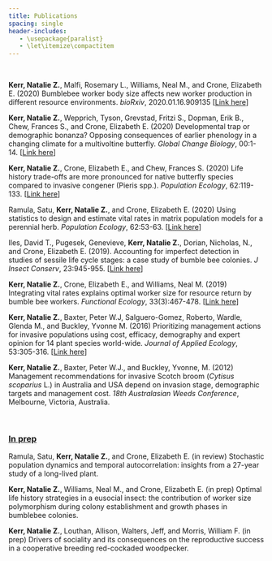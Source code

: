 ```yaml
---
title: Publications
spacing: single
header-includes:
   - \usepackage{paralist}
   - \let\itemize\compactitem
---
```


<br>

**Kerr, Natalie Z.**, Malfi, Rosemary L., Williams, Neal M., and Crone, Elizabeth E. (2020) Bumblebee worker body size affects new worker production in different resource environments. *bioRxiv*, 2020.01.16.909135 [<span style="color:blue">[Link here](https://www.biorxiv.org/content/10.1101/2020.01.16.909135v1)</span>]

**Kerr, Natalie Z.**, Wepprich, Tyson, Grevstad, Fritzi S., Dopman, Erik B., Chew, Frances S., and Crone, Elizabeth E. (2020) Developmental trap or demographic bonanza? Opposing consequences of earlier phenology in a changing climate for a multivoltine butterfly. *Global Change Biology*, 00:1-14. [<span style="color:blue">[Link here](https://onlinelibrary.wiley.com/doi/10.1111/gcb.14959)</span>]

**Kerr, Natalie Z.**, Crone, Elizabeth E., and Chew, Frances S. (2020) Life history trade-offs are more pronounced for native butterfly species compared to invasive congener (Pieris spp.). *Population Ecology*, 62:119-133. [<span style="color:blue">[Link here](https://esj-journals.onlinelibrary.wiley.com/doi/full/10.1002/1438-390X.12035)</span>]

Ramula, Satu, **Kerr, Natalie Z.**, and Crone, Elizabeth E. (2020) Using statistics to design and estimate vital rates in matrix population models for a perennial herb. *Population Ecology*, 62:53-63. [<span style="color:blue">[Link here](https://esj-journals.onlinelibrary.wiley.com/doi/full/10.1002/1438-390X.12024)</span>]
  
Iles, David T., Pugesek, Genevieve, **Kerr, Natalie Z.**, Dorian, Nicholas, N., and Crone, Elizabeth E. (2019). Accounting for imperfect detection in studies of sessile life cycle stages: a case study of bumble bee colonies. *J Insect Conserv*, 23:945-955. [<span style="color:blue">[Link here](https://link.springer.com/article/10.1007/s10841-019-00179-1)</span>]   


**Kerr, Natalie Z.**, Crone, Elizabeth E., and Williams, Neal M. (2019) Integrating vital rates explains optimal worker size for resource return by bumble bee workers. *Functional Ecology*, 33(3):467-478. [<span style="color:blue">[Link here](https://doi.org/10.1111/1365-2435.13251)</span>]

**Kerr, Natalie Z.**, Baxter, Peter W.J, Salguero-Gomez, Roberto, Wardle, Glenda M., and Buckley, Yvonne M. (2016) Prioritizing management actions for invasive populations using cost, efficacy, demography and expert opinion for 14 plant species world-wide. *Journal of Applied Ecology*, 53:305-316. [<span style="color:blue">[Link here](https://doi.org/10.1111/1365-2664.12592)</span>]   

**Kerr, Natalie Z.**, Baxter, Peter W.J., and Buckley, Yvonne, M. (2012) Management recommendations for invasive Scotch broom (*Cytisus scoparius* L.) in Australia and USA depend on invasion stage, demographic targets and management cost. *18th Australasian Weeds Conference*, Melbourne, Victoria, Australia.  

<br>

### <u> In prep </u> 

Ramula, Satu, **Kerr, Natalie Z.**, and Crone, Elizabeth E. (in review) Stochastic population dynamics and temporal autocorrelation: insights from a 27-year study of a long-lived plant.  

**Kerr, Natalie Z.**, Williams, Neal M., and Crone, Elizabeth E. (in prep) Optimal life history strategies in a eusocial insect: the contribution of worker size polymorphism during colony establishment and growth phases in bumblebee colonies.

**Kerr, Natalie Z.**, Louthan, Allison, Walters, Jeff, and Morris, William F. (in prep) Drivers of sociality and its consequences on the reproductive success in a cooperative breeding red-cockaded woodpecker.

<br>

